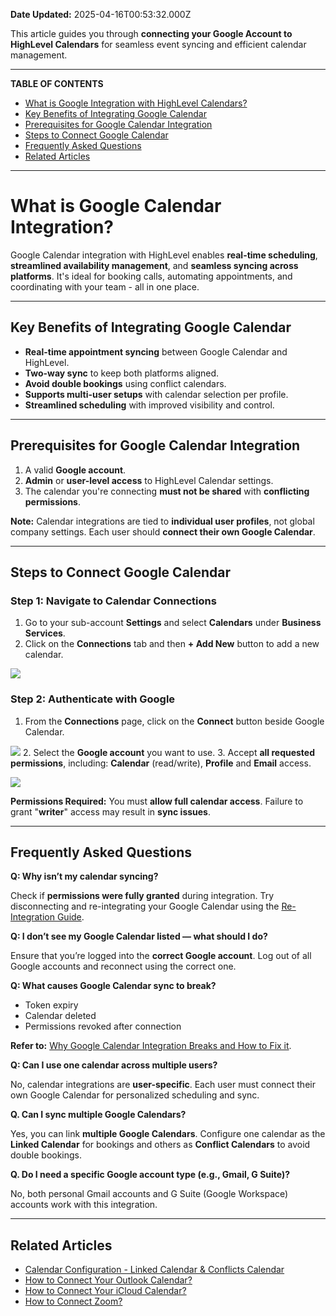 **Date Updated:** 2025-04-16T00:53:32.000Z

This article guides you through **connecting your Google Account to HighLevel Calendars** for seamless event syncing and efficient calendar management.

---

**TABLE OF CONTENTS**

* [What is Google Integration with HighLevel Calendars?](#What-is-Google-Integration-with-HighLevel-Calendars?)[](#Key-Benefits-of-Integrating-Google-Calendar)
* [Key Benefits of Integrating Google Calendar](#Key-Benefits-of-Integrating-Google-Calendar)[](#Prerequisites-for-Google-Calendar-Integration)
* [Prerequisites for Google Calendar Integration](#Prerequisites-for-Google-Calendar-Integration)[](#Steps-to-Connect-Google-Calendar)
* [Steps to Connect Google Calendar](#Steps-to-Connect-Google-Calendar)[](#Frequently-Asked-Questions)
* [Frequently Asked Questions](#Frequently-Asked-Questions)[](#Related-Articles)
* [Related Articles](#Related-Articles)

---

# **What is Google Calendar Integration?**

  
Google Calendar integration with HighLevel enables **real-time scheduling**, **streamlined availability management**, and **seamless syncing across platforms**. It's ideal for booking calls, automating appointments, and coordinating with your team - all in one place.

---

## **Key Benefits of Integrating Google Calendar**

  
* **Real-time appointment syncing** between Google Calendar and HighLevel.
* **Two-way sync** to keep both platforms aligned.
* **Avoid double bookings** using conflict calendars.
* **Supports multi-user setups** with calendar selection per profile.
* **Streamlined scheduling** with improved visibility and control.

---

## **Prerequisites for Google Calendar Integration**

  
1. A valid **Google account**.
2. **Admin** or **user-level access** to HighLevel Calendar settings.
3. The calendar you're connecting **must not be shared** with **conflicting permissions**.

  
**Note:** Calendar integrations are tied to **individual user profiles**, not global company settings. Each user should **connect their own Google Calendar**.  

---

## **Steps to Connect Google Calendar**

  
### **Step 1:** Navigate to Calendar Connections

  
1. Go to your sub-account **Settings** and select **Calendars** under **Business Services**.
2. Click on the **Connections** tab and then **\+ Add New** button to add a new calendar.

  
![](https://jumpshare.com/v/JGEmdF5eqMeOPZpjdUR0+/GIF+Recording+2025-04-08+at+7.37.45+PM.gif)
  
  
### **Step 2:** Authenticate with Google

  
1. From the **Connections** page, click on the **Connect** button beside Google Calendar.  
    
![](https://jumpshare.com/v/OrumQSfOXyJF7JpcFM2X+/Screen+Shot+2025-04-15+at+9.39.51+PM.png)
2. Select the **Google account** you want to use.
3. Accept **all requested permissions**, including: **Calendar** (read/write), **Profile** and **Email** access.  
    
![](https://jumpshare.com/v/Mg6FBBUzYPBweoYJIg4J+/Screen+Shot+2025-04-15+at+9.58.47+PM.png)

**Permissions Required:** You must **allow full calendar access**. Failure to grant "**writer**" access may result in **sync issues**.  

---

## **Frequently Asked Questions**

  
**Q: Why isn’t my calendar syncing?**

Check if **permissions were fully granted** during integration. Try disconnecting and re-integrating your Google Calendar using the [Re-Integration Guide](https://help.gohighlevel.com/en/support/solutions/articles/48001181302).

  
**Q: I don’t see my Google Calendar listed — what should I do?**

Ensure that you’re logged into the **correct Google account**. Log out of all Google accounts and reconnect using the correct one.

  
**Q: What causes Google Calendar sync to break?**

* Token expiry
* Calendar deleted
* Permissions revoked after connection

  
**Refer to:** [Why Google Calendar Integration Breaks and How to Fix it](https://help.gohighlevel.com/en/support/solutions/articles/48001204159). 

  
**Q: Can I use one calendar across multiple users?**

No, calendar integrations are **user-specific**. Each user must connect their own Google Calendar for personalized scheduling and sync.

  
**Q. Can I sync multiple Google Calendars?**

Yes, you can link **multiple Google Calendars**. Configure one calendar as the **Linked Calendar** for bookings and others as **Conflict Calendars** to avoid double bookings.

  
**Q. Do I need a specific Google account type (e.g., Gmail, G Suite)?**

No, both personal Gmail accounts and G Suite (Google Workspace) accounts work with this integration.  

---

## **Related Articles**

  
* **[](https://help.gohighlevel.com/en/support/solutions/articles/155000002374)** **[](https://help.gohighlevel.com/en/support/solutions/articles/155000002374)**[](https://help.gohighlevel.com/en/support/solutions/articles/155000002374)**[](https://help.gohighlevel.com/en/support/solutions/articles/155000002374)**[](https://help.gohighlevel.com/en/support/solutions/articles/155000002374)[Calendar Configuration - Linked Calendar & Conflicts Calendar](https://help.gohighlevel.com/en/support/solutions/articles/155000002374)
* [How to Connect Your Outlook Calendar?](https://help.gohighlevel.com/en/support/solutions/articles/155000002371)
* [How to Connect Your iCloud Calendar?](https://help.gohighlevel.com/en/support/solutions/articles/155000002370)
* [How to Connect Zoom?](https://help.gohighlevel.com/en/support/solutions/articles/155000002372)[](https://help.gohighlevel.com/en/support/solutions/articles/155000002372)**[](https://help.gohighlevel.com/en/support/solutions/articles/155000002372)**[](https://help.gohighlevel.com/en/support/solutions/articles/155000002372)**[](https://help.gohighlevel.com/en/support/solutions/articles/155000002372)**